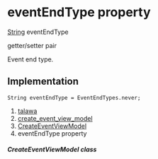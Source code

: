 
<div>

# eventEndType property

</div>


[String](https://api.flutter.dev/flutter/dart-core/String-class.html)
eventEndType


getter/setter pair




Event end type.



## Implementation

``` language-dart
String eventEndType = EventEndTypes.never;
```







1.  [talawa](../../index.md)
2.  [create_event_view_model](../../view_model_after_auth_view_models_event_view_models_create_event_view_model/)
3.  [CreateEventViewModel](../../view_model_after_auth_view_models_event_view_models_create_event_view_model/CreateEventViewModel-class.md)
4.  eventEndType property

##### CreateEventViewModel class







